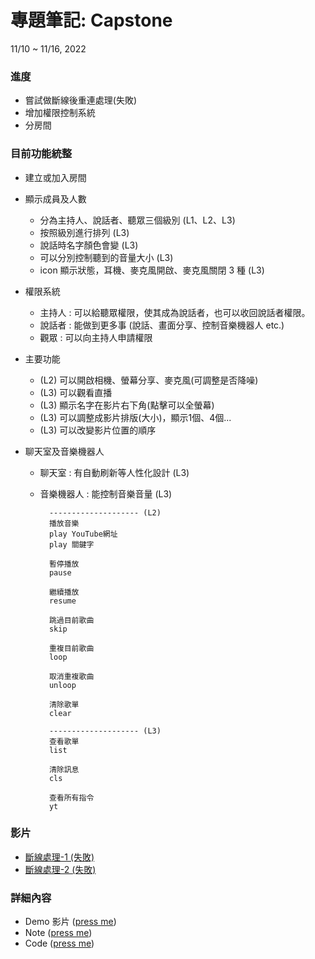 # 專題筆記: Capstone
11/10 ~ 11/16, 2022

### 進度

- 嘗試做斷線後重連處理(失敗)
- 增加權限控制系統
- 分房間

### 目前功能統整

- 建立或加入房間

- 顯示成員及人數

    - 分為主持人、說話者、聽眾三個級別 (L1、L2、L3)
    - 按照級別進行排列 (L3)
    - 說話時名字顏色會變 (L3)
    - 可以分別控制聽到的音量大小 (L3)
    - icon 顯示狀態，耳機、麥克風開啟、麥克風關閉 3 種 (L3)
    
- 權限系統

    - 主持人 : 可以給聽眾權限，使其成為說話者，也可以收回說話者權限。
    - 說話者 : 能做到更多事 (說話、畫面分享、控制音樂機器人 etc.)
    - 觀眾 : 可以向主持人申請權限

- 主要功能

    - (L2) 可以開啟相機、螢幕分享、麥克風(可調整是否降噪)
    - (L3) 可以觀看直播
    - (L3) 顯示名字在影片右下角(點擊可以全螢幕)
    - (L3) 可以調整成影片排版(大小)，顯示1個、4個...
    - (L3) 可以改變影片位置的順序
    
- 聊天室及音樂機器人

    - 聊天室 : 有自動刷新等人性化設計 (L3)
    - 音樂機器人 : 能控制音樂音量 (L3)
            
            -------------------- (L2)
            播放音樂
            play YouTube網址
            play 關鍵字
            
            暫停播放
            pause
            
            繼續播放
            resume
            
            跳過目前歌曲
            skip
            
            重複目前歌曲
            loop
            
            取消重複歌曲
            unloop
            
            清除歌單
            clear
            
            -------------------- (L3)
            查看歌單
            list
            
            清除訊息
            cls
    
            查看所有指令
            yt

### 影片

- [斷線處理-1 (失敗)](https://youtu.be/AwuE6ZNH7XA)
- [斷線處理-2 (失敗)](https://youtu.be/fAILDJUemDI)

### 詳細內容

- Demo 影片 ([press me](https://youtube.com/playlist?list=PL4Bl81xxXc5fY6oM2zCXmyQQEHVuhgm63))
- Note ([press me](https://hackmd.io/@wei06097/HJTCfD-Vi))
- Code ([press me](https://github.com/wei06097/Capstone-LiveStreaming))